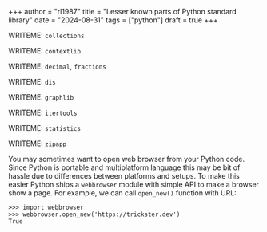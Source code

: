 +++
author = "rl1987"
title = "Lesser known parts of Python standard library"
date = "2024-08-31"
tags = ["python"]
draft = true
+++

WRITEME: `collections` 

WRITEME: `contextlib` 

WRITEME: `decimal`, `fractions`

WRITEME: `dis`

WRITEME: `graphlib`

WRITEME: `itertools`

WRITEME: `statistics`

WRITEME: `zipapp`

You may sometimes want to open web browser from your Python code. Since Python
is portable and multiplatform language this may be bit of hassle due to 
differences between platforms and setups. To make this easier Python ships a
`webbrowser` module with simple API to make a browser show a page. For example,
we can call `open_new()` function with URL:

```
>>> import webbrowser
>>> webbrowser.open_new('https://trickster.dev')
True
```
